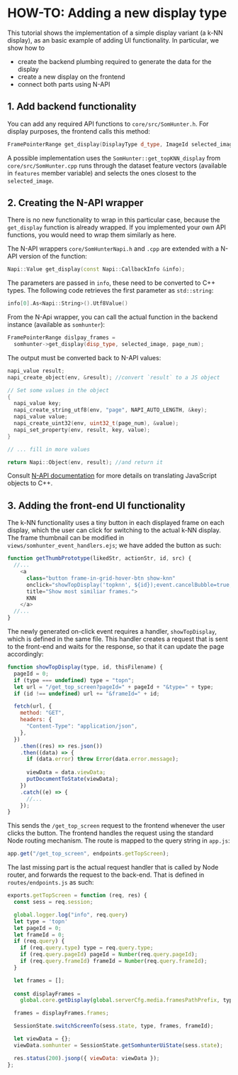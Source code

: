 
# HOW-TO: Adding a new display type

This tutorial shows the implementation of a simple display variant (a k-NN display), as an basic example of adding UI functionality. In particular, we show how to

- create the backend plumbing required to generate the data for the display
- create a new display on the frontend
- connect both parts using N-API

## 1. Add backend functionality

You can add any required API functions to `core/src/SomHunter.h`. For display purposes, the frontend calls this method:
```cpp
FramePointerRange get_display(DisplayType d_type, ImageId selected_image = 0, PageId page = 0);
```

A possible implementation uses the `SomHunter::get_topKNN_display` from `core/src/SomHunter.cpp` runs through the dataset feature vectors (available in `features` member variable) and selects the ones closest to the `selected_image`.

## 2. Creating the N-API wrapper

There is no new functionality to wrap in this particular case, because the `get_display` function is already wrapped. If you implemented your own API functions, you would need to wrap them similarly as here.

The N-API wrappers `core/SomHunterNapi.h` and `.cpp` are extended with a N-API version of the function:

```cpp
Napi::Value get_display(const Napi::CallbackInfo &info);
```

The parameters are passed in `info`, these need to be converted to C++ types. The following code retrieves the first parameter as `std::string`:
```cpp
info[0].As<Napi::String>().Utf8Value()
```

From the N-Api wrapper, you can call the actual function in the backend instance (available as `somhunter`):
```cpp
FramePointerRange dislpay_frames =
  somhunter->get_display(disp_type, selected_image, page_num);
```

The output must be converted back to N-API values:
```cpp
napi_value result;
napi_create_object(env, &result); //convert `result` to a JS object

// Set some values in the object
{
  napi_value key; 
  napi_create_string_utf8(env, "page", NAPI_AUTO_LENGTH, &key);
  napi_value value;
  napi_create_uint32(env, uint32_t(page_num), &value);
  napi_set_property(env, result, key, value);
}

// ... fill in more values

return Napi::Object(env, result); //and return it
```

Consult [N-API documentation](https://nodejs.org/api/n-api.html) for more details on translating JavaScript objects to C++.

## 3. Adding the front-end UI functionality

The k-NN functionality uses a tiny button in each displayed frame on each display, which the user can click for switching to the actual k-NN display. The frame thumbnail can be modified in `views/somhunter_event_handlers.ejs`; we have added the button as such:

```js
function getThumbPrototype(likedStr, actionStr, id, src) {
  //...
    <a 
      class="button frame-in-grid-hover-btn show-knn" 
      onclick="showTopDisplay('topknn', ${id});event.cancelBubble=true;" 
      title="Show most similiar frames.">
      KNN
    </a>
  //...
}
```

The newly generated on-click event requires a handler, `showTopDisplay`, which is defined in the same file. This handler creates a request that is sent to the front-end and waits for the response, so that it can update the page accordingly:
```js
function showTopDisplay(type, id, thisFilename) {
  pageId = 0;
  if (type === undefined) type = "topn";
  let url = "/get_top_screen?pageId=" + pageId + "&type=" + type;
  if (id !== undefined) url += "&frameId=" + id;

  fetch(url, {
    method: "GET",
    headers: {
      "Content-Type": "application/json",
    },
  })
    .then((res) => res.json())
    .then((data) => {
      if (data.error) throw Error(data.error.message);
      
      viewData = data.viewData;
      putDocumentToState(viewData);
    })
    .catch((e) => {
      //...
    });
}
```

This sends the `/get_top_screen` request to the frontend whenever the user clicks the button. The frontend handles the request using the standard Node routing mechanism. The route is mapped to the query string in `app.js`:
```js
app.get("/get_top_screen", endpoints.getTopScreen);
```

The last missing part is the actual request handler that is called by Node router, and forwards the request to the back-end. That is defined in `routes/endpoints.js` as such:
```js
exports.getTopScreen = function (req, res) {
  const sess = req.session;

  global.logger.log("info", req.query)
  let type = 'topn'
  let pageId = 0;
  let frameId = 0;
  if (req.query) {
    if (req.query.type) type = req.query.type;
    if (req.query.pageId) pageId = Number(req.query.pageId);
    if (req.query.frameId) frameId = Number(req.query.frameId);
  }

  let frames = [];
 
  const displayFrames =
    global.core.getDisplay(global.serverCfg.media.framesPathPrefix, type, pageId, frameId);

  frames = displayFrames.frames;

  SessionState.switchScreenTo(sess.state, type, frames, frameId);

  let viewData = {};
  viewData.somhunter = SessionState.getSomhunterUiState(sess.state);

  res.status(200).jsonp({ viewData: viewData });
};
```
